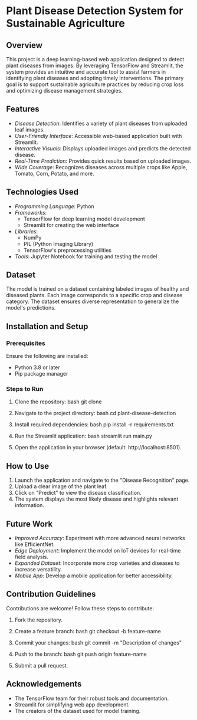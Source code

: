 # Plant Disease Detection System for Sustainable Agriculture

## Overview
This project is a deep learning-based web application designed to detect plant diseases from images. By leveraging TensorFlow and Streamlit, the system provides an intuitive and accurate tool to assist farmers in identifying plant diseases and adopting timely interventions. The primary goal is to support sustainable agriculture practices by reducing crop loss and optimizing disease management strategies.

## Features
- *Disease Detection*: Identifies a variety of plant diseases from uploaded leaf images.
- *User-Friendly Interface*: Accessible web-based application built with Streamlit.
- *Interactive Visuals*: Displays uploaded images and predicts the detected disease.
- *Real-Time Prediction*: Provides quick results based on uploaded images.
- *Wide Coverage*: Recognizes diseases across multiple crops like Apple, Tomato, Corn, Potato, and more.

## Technologies Used
- *Programming Language*: Python
- *Frameworks*:
  - TensorFlow for deep learning model development
  - Streamlit for creating the web interface
- *Libraries*:
  - NumPy
  - PIL (Python Imaging Library)
  - TensorFlow's preprocessing utilities
- *Tools*: Jupyter Notebook for training and testing the model

## Dataset
The model is trained on a dataset containing labeled images of healthy and diseased plants. Each image corresponds to a specific crop and disease category. The dataset ensures diverse representation to generalize the model's predictions.

## Installation and Setup
### Prerequisites
Ensure the following are installed:
- Python 3.8 or later
- Pip package manager

### Steps to Run
1. Clone the repository:
   bash
   git clone <repository-url>
   
2. Navigate to the project directory:
   bash
   cd plant-disease-detection
   
3. Install required dependencies:
   bash
   pip install -r requirements.txt
   
4. Run the Streamlit application:
   bash
   streamlit run main.py
   
5. Open the application in your browser (default: http://localhost:8501).

## How to Use
1. Launch the application and navigate to the "Disease Recognition" page.
2. Upload a clear image of the plant leaf.
3. Click on "Predict" to view the disease classification.
4. The system displays the most likely disease and highlights relevant information.

## Future Work
- *Improved Accuracy*: Experiment with more advanced neural networks like EfficientNet.
- *Edge Deployment*: Implement the model on IoT devices for real-time field analysis.
- *Expanded Dataset*: Incorporate more crop varieties and diseases to increase versatility.
- *Mobile App*: Develop a mobile application for better accessibility.

## Contribution Guidelines
Contributions are welcome! Follow these steps to contribute:
1. Fork the repository.
2. Create a feature branch:
   bash
   git checkout -b feature-name
   
3. Commit your changes:
   bash
   git commit -m "Description of changes"
   
4. Push to the branch:
   bash
   git push origin feature-name
   
5. Submit a pull request.

## Acknowledgements
- The TensorFlow team for their robust tools and documentation.
- Streamlit for simplifying web app development.
- The creators of the dataset used for model training.

